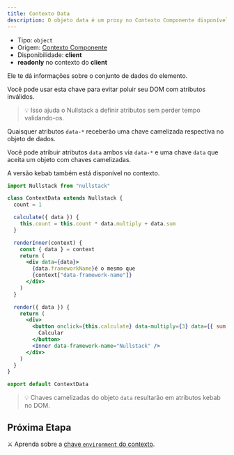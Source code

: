 ```yaml
---
title: Contexto Data
description: O objeto data é um proxy no Contexto Componente disponível no client e te dá informações sobre o conjunto de dados do elemento
---
```


- Tipo: `object`
- Origem: [Contexto Componente](/pt-br/contexto#----contexto-componente)
- Disponibilidade: **client**
- **readonly** no contexto do **client**

Ele te dá informações sobre o conjunto de dados do elemento.

Você pode usar esta chave para evitar poluir seu DOM com atributos inválidos.

> 💡 Isso ajuda o Nullstack a definir atributos sem perder tempo validando-os.

Quaisquer atributos `data-*` receberão uma chave camelizada respectiva no objeto de dados.

Você pode atribuir atributos `data` ambos via `data-*` e uma chave `data` que aceita um objeto com chaves camelizadas.

A versão kebab também está disponível no contexto.

```jsx
import Nullstack from "nullstack"

class ContextData extends Nullstack {
  count = 1

  calculate({ data }) {
    this.count = this.count * data.multiply + data.sum
  }

  renderInner(context) {
    const { data } = context
    return (
      <div data={data}>
        {data.frameworkName}é o mesmo que
        {context["data-framework-name"]}
      </div>
    )
  }

  render({ data }) {
    return (
      <div>
        <button onclick={this.calculate} data-multiply={3} data={{ sum: 2 }}>
          Calcular
        </button>
        <Inner data-framework-name="Nullstack" />
      </div>
    )
  }
}

export default ContextData
```

> 💡 Chaves camelizadas do objeto `data` resultarão em atributos kebab no DOM.

## Próxima Etapa

⚔ Aprenda sobre a [chave `environment` do contexto](/pt-br/contexto-environment).
